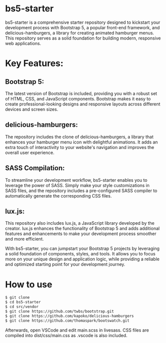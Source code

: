# bs5-starter

bs5-starter is a comprehensive starter repository designed to kickstart your development process with Bootstrap 5, a popular front-end framework, and delicious-hamburgers, a library for creating animated hamburger menus. This repository serves as a solid foundation for building modern, responsive web applications.

# Key Features:

## Bootstrap 5: 
The latest version of Bootstrap is included, providing you with a robust set of HTML, CSS, and JavaScript components. Bootstrap makes it easy to create professional-looking designs and responsive layouts across different devices and screen sizes.

## delicious-hamburgers: 
The repository includes the clone of delicious-hamburgers, a library that enhances your hamburger menu icon with delightful animations. It adds an extra touch of interactivity to your website's navigation and improves the overall user experience.

## SASS Compilation: 
To streamline your development workflow, bs5-starter enables you to leverage the power of SASS. Simply make your style customizations in SASS files, and the repository includes a pre-configured SASS compiler to automatically generate the corresponding CSS files.

## lux.js: 
This repository also includes lux.js, a JavaScript library developed by the creator. lux.js enhances the functionality of Bootstrap 5 and adds additional features and enhancements to make your development process smoother and more efficient.

With bs5-starter, you can jumpstart your Bootstrap 5 projects by leveraging a solid foundation of components, styles, and tools. It allows you to focus more on your unique design and application logic, while providing a reliable and optimized starting point for your development journey.

# How to use
```bash
$ git clone 
$ cd bs5-starter
$ cd src/vendor
$ git clone https://github.com/twbs/bootstrap.git
$ git clone https://github.com/kapoko/delicious-hamburgers
$ git clone https://github.com/thomaspark/bootswatch.git
```

Afterwards, open VSCode and edit main.scss in livesass. CSS files are compiled into dist/css/main.css as .vscode is also included.
